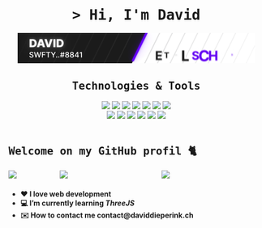<h1 align="center"><samp> > Hi, I'm David</samp></h1>

<p align="center"><img src="https://raw.githubusercontent.com/dieperid/dieperid/master/standard.gif"></p>

<div align="center">
  <h2><samp> Technologies & Tools </samp></h2>
  <img src="https://img.shields.io/badge/Windows-323330?style=for-the-badge&logo=windows&logoColor=0078D6"/>
  <img src="https://img.shields.io/badge/Debian-323330?style=for-the-badge&logo=debian&logoColor=A81D33"/>
  <img src="https://img.shields.io/badge/Docker-323330?style=for-the-badge&logo=docker&logoColor=2CA5E0"/>
  <img src="https://img.shields.io/badge/GIT-323330?style=for-the-badge&logo=git&logoColor=E44C30"/>
  <img src="https://img.shields.io/badge/npm-323330?style=for-the-badge&logo=npm&logoColor=CB3837"/>
  <img src="https://img.shields.io/badge/Vite-323330?style=for-the-badge&logo=vite&logoColor=FFD62E"/>
  <img src="https://img.shields.io/badge/Vercel-323330?style=for-the-badge&logo=vercel&logoColor=white"/><br>
  <img src="https://img.shields.io/badge/HTML5-323330?style=for-the-badge&logo=html5&logoColor=E34F26"/>
  <img src="https://img.shields.io/badge/CSS3-323330?style=for-the-badge&logo=css3&logoColor=1572B6"/>
  <img src="https://img.shields.io/badge/PHP-323330?style=for-the-badge&logo=php&logoColor=777BB4"/>
  <img src="https://img.shields.io/badge/Laravel-323330?style=for-the-badge&logo=laravel&logoColor=FF2D20"/>
  <img src="https://img.shields.io/badge/JavaScript-323330?style=for-the-badge&logo=javascript&logoColor=F7DF1E"/>
  <img src="https://img.shields.io/badge/ThreeJs-323330?style=for-the-badge&logo=three.js&logoColor=white"/>

</div>

<br>

<h2><samp> Welcome on my GitHub profil 🐈</samp></h2>


[<img align="right" width="40%" src="https://github-readme-stats.vercel.app/api/top-langs/?username=dieperid&theme=nord&layout=compact">](https://metrics.lecoq.io/ouuan#gh-dark-mode-only)
[<img align="right" width="40%" src="https://github-readme-stats.vercel.app/api/top-langs/?username=dieperid&theme=light&layout=compact">](https://metrics.lecoq.io/ouuan#gh-light-mode-only)

 ![](https://komarev.com/ghpvc/?username=dieperink&label=Profile+Views&style=for-the-badge)

<h4>
    <ul>
        <li>❤️ I love web development</li>
        <li>💻 I’m currently learning <i>ThreeJS</i></li>
        <li>✉️ How to contact me contact@daviddieperink.ch</li>
    </ul>
</h4><br><br>

